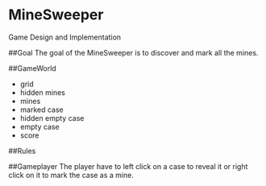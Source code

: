 # MineSweeper
Game Design and Implementation

##Goal
The goal of the MineSweeper is to discover and mark all the mines.

##GameWorld
- grid
- hidden mines
- mines
- marked case
- hidden empty case
- empty case
- score

##Rules


##Gameplayer
The player have to left click on a case to reveal it or right click on it to mark the case as a mine.
